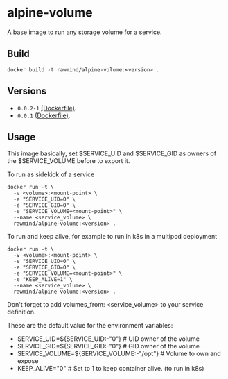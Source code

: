 alpine-volume
=============

A base image to run any storage volume for a service. 

## Build

```
docker build -t rawmind/alpine-volume:<version> .
```

## Versions

- `0.0.2-1` [(Dockerfile)](https://github.com/rawmind0/alpine-volume/blob/0.0.2-1/Dockerfile).
- `0.0.1` [(Dockerfile)](https://github.com/rawmind0/alpine-volume/blob/0.0.1/Dockerfile).

## Usage

This image basically, set $SERVICE_UID and $SERVICE_GID as owners of the $SERVICE_VOLUME before to export it.

To run as sidekick of a service

```
docker run -t \
  -v <volume>:<mount-point> \
  -e "SERVICE_UID=0" \
  -e "SERVICE_GID=0" \
  -e "SERVICE_VOLUME=<mount-point>" \
  --name <service_volume> \
  rawmind/alpine-volume:<version> .
```

To run and keep alive, for example to run in k8s in a multipod deployment

```
docker run -t \
  -v <volume>:<mount-point> \
  -e "SERVICE_UID=0" \
  -e "SERVICE_GID=0" \
  -e "SERVICE_VOLUME=<mount-point>" \
  -e "KEEP_ALIVE=1" \
  --name <service_volume> \
  rawmind/alpine-volume:<version> .
```

Don't forget to add volumes_from: <service_volume> to your service definition.

These are the default value for the environment variables:
- SERVICE_UID=${SERVICE_UID:-"0"}           # UID owner of the volume
- SERVICE_GID=${SERVICE_GID:-"0"}           # GID owner of the volume
- SERVICE_VOLUME=${SERVICE_VOLUME:-"/opt"}  # Volume to own and expose
- KEEP_ALIVE="0"							# Set to 1 to keep container alive. (to run in k8s)
